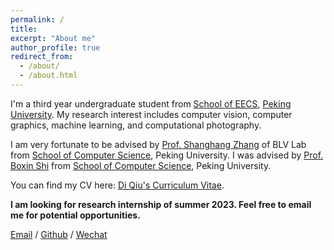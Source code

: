 ```yaml
---
permalink: /
title: 
excerpt: "About me"
author_profile: true
redirect_from: 
  - /about/
  - /about.html
---
```


I'm a third year undergraduate student from [School of EECS](https://eecs.pku.edu.cn/), [Peking University](https://www.pku.edu.cn/). My research interest includes computer vision, computer graphics, machine learning, and computational photography.

I am very fortunate to be advised by [Prof. Shanghang Zhang](https://www.shanghangzhang.com/) of BLV Lab from [School of Computer Science](https://cs.pku.edu.cn/), Peking University. I was advised by [Prof. Boxin Shi](https://ci.idm.pku.edu.cn/) from [School of Computer Science](https://cs.pku.edu.cn/), Peking University.

You can find my CV here: [Di Qiu's Curriculum Vitae](https://github.com/QiuDi233/QiuDi233.github.io/blob/master/assets/Curriculum_Vitae.pdf).

**I am looking for research internship of summer 2023. Feel free to email me for potential opportunities.**

[Email](mailto:2007700059@e.gzhu.edu.cn) / [Github](https://github.com/aichifandefan) / [Wechat](https://github.com/QiuDi233/QiuDi233.github.io/blob/master/images/wechat.jpg) 

